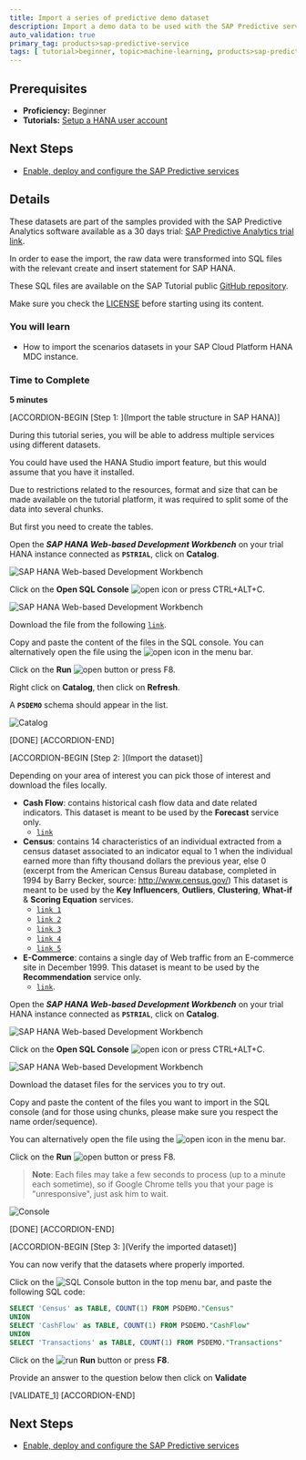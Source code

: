 ```yaml
---
title: Import a series of predictive demo dataset
description: Import a demo data to be used with the SAP Predictive services
auto_validation: true
primary_tag: products>sap-predictive-service
tags: [ tutorial>beginner, topic>machine-learning, products>sap-predictive-service, products>sap-hana, products>sap-cloud-platform ]
---
```


## Prerequisites
  - **Proficiency:** Beginner
  - **Tutorials:** [Setup a HANA user account](https://www.sap.com/developer/tutorials/hcpps-hana-create-user.html)

## Next Steps
- [Enable, deploy and configure the SAP Predictive services](https://www.sap.com/developer/tutorials/hcpps-ps-configure.html)

## Details

These datasets are part of the samples provided with the SAP Predictive Analytics software available as a 30 days trial: [SAP Predictive Analytics trial link](https://www.sap.com/trypredictive).

In order to ease the import, the raw data were transformed into SQL files with the relevant create and insert statement for SAP HANA.

These SQL files are available on the SAP Tutorial public [GitHub repository](https://github.com/SAPDocuments/Tutorials/tree/master/tutorials/hcpps-hana-dataset-import/sql).

Make sure you check the [LICENSE](https://github.com/SAPDocuments/Tutorials/blob/master/LICENSE.txt) before starting using its content.

### You will learn
  - How to import the scenarios datasets in your SAP Cloud Platform HANA MDC instance.

### Time to Complete
  **5 minutes**

[ACCORDION-BEGIN [Step 1: ](Import the table structure in SAP HANA)]

During this tutorial series, you will be able to address multiple services using different datasets.

You could have used the HANA Studio import feature, but this would assume that you have it installed.

Due to restrictions related to the resources, format and size that can be made available on the tutorial platform, it was required to split some of the data into several chunks.

But first you need to create the tables.

Open the ***SAP HANA Web-based Development Workbench*** on your trial HANA instance connected as **`PSTRIAL`**, click on **Catalog**.

![SAP HANA Web-based Development Workbench](01.png)

Click on the **Open SQL Console** ![open](0-opensqlconsole.png) icon or press CTRL+ALT+C.

![SAP HANA Web-based Development Workbench](02.png)

Download the file from the following [`link`](https://raw.githubusercontent.com/SAPDocuments/Tutorials/master/tutorials/hcpps-hana-dataset-import/sql/demo.create.structure.sql).

Copy and paste the content of the files in the SQL console. You can alternatively open the file using the ![open](0-opensqlfile.png) icon in the menu bar.

Click on the **Run** ![open](0-run.png) button or press F8.

Right click on **Catalog**, then click on **Refresh**.

A **`PSDEMO`** schema should appear in the list.

![Catalog](03.png)

[DONE]
[ACCORDION-END]

[ACCORDION-BEGIN [Step 2: ](Import the dataset)]

Depending on your area of interest you can pick those of interest and download the files locally.

  - **Cash Flow**: contains historical cash flow data and date related indicators.
  This dataset is meant to be used by the **Forecast** service only.
    - [`link`](https://raw.githubusercontent.com/SAPDocuments/Tutorials/master/tutorials/hcpps-hana-dataset-import/sql/demo.insert.cashflow.sql)
  - **Census**: contains 14 characteristics of an individual extracted from a census dataset associated to an indicator equal to 1 when the individual earned more than fifty thousand dollars the previous year, else 0 (excerpt from the American Census Bureau database, completed in 1994 by Barry Becker, source: http://www.census.gov/)
  This dataset is meant to be used by the **Key Influencers**, **Outliers**, **Clustering**, **What-if** & **Scoring Equation** services.
    - [`link 1`](https://raw.githubusercontent.com/SAPDocuments/Tutorials/master/tutorials/hcpps-hana-dataset-import/sql/demo.insert.census.1.sql)
    - [`link 2`](https://raw.githubusercontent.com/SAPDocuments/Tutorials/master/tutorials/hcpps-hana-dataset-import/sql/demo.insert.census.2.sql)
    - [`link 3`](https://raw.githubusercontent.com/SAPDocuments/Tutorials/master/tutorials/hcpps-hana-dataset-import/sql/demo.insert.census.3.sql)
    - [`link 4`](https://raw.githubusercontent.com/SAPDocuments/Tutorials/master/tutorials/hcpps-hana-dataset-import/sql/demo.insert.census.4.sql)
    - [`link 5`](https://raw.githubusercontent.com/SAPDocuments/Tutorials/master/tutorials/hcpps-hana-dataset-import/sql/demo.insert.census.5.sql)
  - **E-Commerce**: contains a single day of Web traffic from an E-commerce site in December 1999.
  This dataset is meant to be used by the **Recommendation** service only.
    - [`link`](https://raw.githubusercontent.com/SAPDocuments/Tutorials/master/tutorials/hcpps-hana-dataset-import/sql/demo.insert.transaction.sql).

Open the ***SAP HANA Web-based Development Workbench*** on your trial HANA instance connected as **`PSTRIAL`**, click on **Catalog**.

![SAP HANA Web-based Development Workbench](01.png)

Click on the **Open SQL Console** ![open](0-opensqlconsole.png) icon or press CTRL+ALT+C.

![SAP HANA Web-based Development Workbench](02.png)

Download the dataset files for the services you to try out.

Copy and paste the content of the files you want to import in the SQL console (and for those using chunks, please make sure you respect the name order/sequence).

You can alternatively open the file using the ![open](0-opensqlfile.png) icon in the menu bar.

Click on the **Run** ![open](0-run.png) button or press F8.

> **Note**: Each files may take a few seconds to process (up to a minute each sometime), so if Google Chrome tells you that your page is "unresponsive", just ask him to wait.

![Console](04.png)

[DONE]
[ACCORDION-END]

[ACCORDION-BEGIN [Step 3: ](Verify the imported dataset)]

You can now verify that the datasets where properly imported.

Click on the ![SQL Console](0-opensqlconsole.png) button in the top menu bar, and paste the following SQL code:

```sql
SELECT 'Census' as TABLE, COUNT(1) FROM PSDEMO."Census"
UNION
SELECT 'CashFlow' as TABLE, COUNT(1) FROM PSDEMO."CashFlow"
UNION
SELECT 'Transactions' as TABLE, COUNT(1) FROM PSDEMO."Transactions"
```

Click on the ![run](0-run.png) **Run** button or press **F8**.

Provide an answer to the question below then click on **Validate**

[VALIDATE_1]
[ACCORDION-END]

## Next Steps
- [Enable, deploy and configure the SAP Predictive services](https://www.sap.com/developer/tutorials/hcpps-ps-configure.html)
